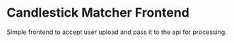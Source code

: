 # Candlestick Matcher Frontend

Simple frontend to accept user upload and pass it to the api for processing.
